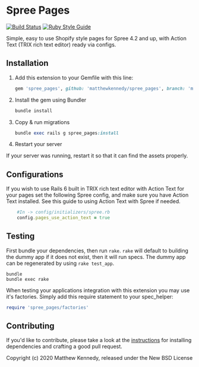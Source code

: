 # Spree Pages
[![Build Status](https://travis-ci.com/MatthewKennedy/spree_pages.svg?branch=main)](https://travis-ci.com/MatthewKennedy/spree_pages)
[![Ruby Style Guide](https://img.shields.io/badge/code_style-standard-brightgreen.svg)](https://github.com/testdouble/standard)


Simple, easy to use Shopify style pages for Spree 4.2 and up, with Action Text (TRIX rich text editor) ready via configs.

## Installation

1. Add this extension to your Gemfile with this line:

    ```ruby
    gem 'spree_pages', github: 'matthewkennedy/spree_pages', branch: 'main'
    ```

2. Install the gem using Bundler

    ```ruby
    bundle install
    ```

3. Copy & run migrations

    ```ruby
    bundle exec rails g spree_pages:install
    ```

4. Restart your server

  If your server was running, restart it so that it can find the assets properly.

## Configurations
If you wish to use Rails 6 built in TRIX rich text editor with Action Text for your pages set the following Spree config, and make sure you have Action Text installed. See this guide to using Action Text with Spree if needed.

```ruby
    #In -> config/initializers/spree.rb
    config.pages_use_action_text = true
```

## Testing

First bundle your dependencies, then run `rake`. `rake` will default to building the dummy app if it does not exist, then it will run specs. The dummy app can be regenerated by using `rake test_app`.

```shell
bundle
bundle exec rake
```

When testing your applications integration with this extension you may use it's factories.
Simply add this require statement to your spec_helper:

```ruby
require 'spree_pages/factories'
```

## Contributing

If you'd like to contribute, please take a look at the
[instructions](CONTRIBUTING.md) for installing dependencies and crafting a good
pull request.

Copyright (c) 2020 Matthew Kennedy, released under the New BSD License
